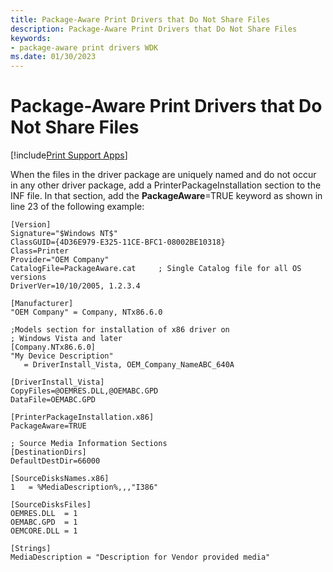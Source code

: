 ```yaml
---
title: Package-Aware Print Drivers that Do Not Share Files
description: Package-Aware Print Drivers that Do Not Share Files
keywords:
- package-aware print drivers WDK
ms.date: 01/30/2023
---
```


# Package-Aware Print Drivers that Do Not Share Files

[!include[Print Support Apps](../includes/print-support-apps.md)]

When the files in the driver package are uniquely named and do not occur in any other driver package, add a PrinterPackageInstallation section to the INF file. In that section, add the **PackageAware**=TRUE keyword as shown in line 23 of the following example:

```inf
[Version]
Signature="$Windows NT$"
ClassGUID={4D36E979-E325-11CE-BFC1-08002BE10318}
Class=Printer
Provider="OEM Company"
CatalogFile=PackageAware.cat     ; Single Catalog file for all OS versions
DriverVer=10/10/2005, 1.2.3.4

[Manufacturer]
"OEM Company" = Company, NTx86.6.0

;Models section for installation of x86 driver on 
; Windows Vista and later
[Company.NTx86.6.0]
"My Device Description"  
   = DriverInstall_Vista, OEM_Company_NameABC_640A

[DriverInstall_Vista]
CopyFiles=@OEMRES.DLL,@OEMABC.GPD
DataFile=OEMABC.GPD

[PrinterPackageInstallation.x86]
PackageAware=TRUE

; Source Media Information Sections
[DestinationDirs]
DefaultDestDir=66000

[SourceDisksNames.x86]
1   = %MediaDescription%,,,"I386"

[SourceDisksFiles]
OEMRES.DLL  = 1
OEMABC.GPD  = 1
OEMCORE.DLL = 1

[Strings]
MediaDescription = "Description for Vendor provided media"
```
